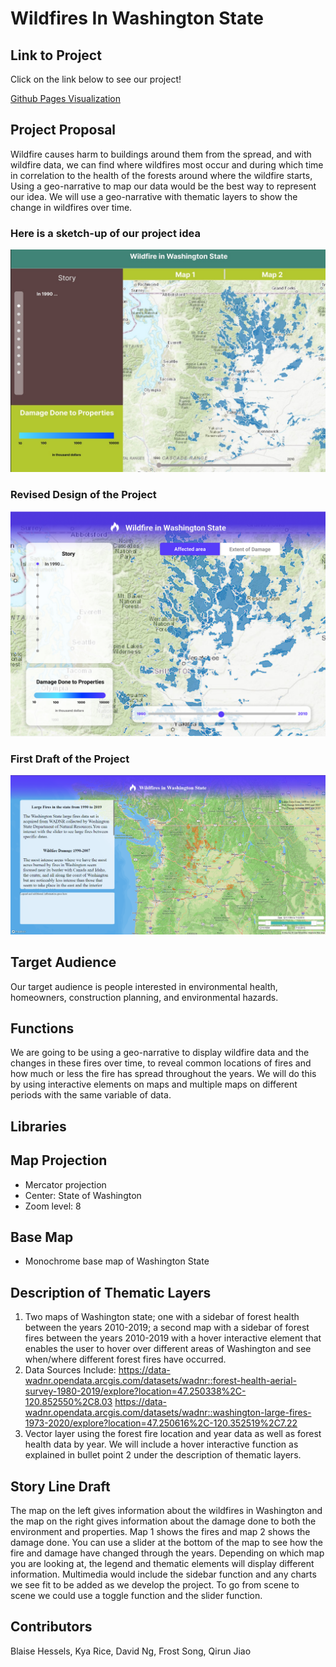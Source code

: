 # Wildfires In Washington State
## Link to Project
Click on the link below to see our project!

[Github Pages Visualization](https://Frostycs.github.io/wildfires_project/index.html)
## Project Proposal
Wildfire causes harm to buildings around them from the spread, and with wildfire data, we can find where wildfires most occur and during which time in correlation to the health of the forests around where the wildfire starts, Using a geo-narrative to map our data would be the best way to represent our idea. We will use a geo-narrative with thematic layers to show the change in wildfires over time.
### Here is a sketch-up of our project idea
![Prototype #1 Map](/imgs/Prototype%231.jpg)
### Revised Design of the Project
![Revised Design](/imgs/design_revised.PNG)
### First Draft of the Project
![Revised Design](/imgs/first_draft.PNG)
## Target Audience
Our target audience is people interested in environmental health, homeowners, construction planning, and environmental hazards.
## Functions
We are going to be using a geo-narrative to display wildfire data and the changes in these fires over time, to reveal common locations of fires and how much or less the fire has spread throughout the years. We will do this by using interactive elements on maps and multiple maps on different periods with the same variable of data.
## Libraries
## Map Projection
  - Mercator projection
  - Center: State of Washington
  - Zoom level: 8
## Base Map
  - Monochrome base map of Washington State
## Description of Thematic Layers
1. Two maps of Washington state; one with a sidebar of forest health between the years 2010-2019; a second map with a sidebar of forest fires
between the years 2010-2019 with a hover interactive element that enables the user to hover over different areas of Washington and see when/where
different forest fires have occurred.
2. Data Sources Include:
https://data-wadnr.opendata.arcgis.com/datasets/wadnr::forest-health-aerial-survey-1980-2019/explore?location=47.250338%2C-120.852550%2C8.03
https://data-wadnr.opendata.arcgis.com/datasets/wadnr::washington-large-fires-1973-2020/explore?location=47.250616%2C-120.352519%2C7.22
3. Vector layer using the forest fire location and year data as well as forest health data by year. We will include a hover interactive function as explained in bullet point 2 under the description of thematic layers.
## Story Line Draft
The map on the left gives information about the wildfires in Washington and the map on the right gives information about the damage done to both the environment and properties. Map 1 shows the fires and map 2 shows the damage done. You can use a slider at the bottom of the map to see how the fire and damage have changed through the years. Depending on which map you are looking at, the legend and thematic elements will display different information. Multimedia would include the sidebar function and any charts we see fit to be added as we develop the project. To go from scene to scene we could use a toggle function and the slider function.
## Contributors
Blaise Hessels, Kya Rice, David Ng, Frost Song, Qirun Jiao
